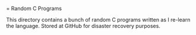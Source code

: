 = Random C Programs

This directory contains a bunch of random C programs written as I
re-learn the language. Stored at GitHub for disaster recovery purposes.
